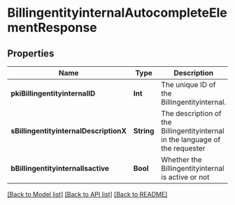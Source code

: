 # BillingentityinternalAutocompleteElementResponse

## Properties
Name | Type | Description | Notes
------------ | ------------- | ------------- | -------------
**pkiBillingentityinternalID** | **Int** | The unique ID of the Billingentityinternal. | 
**sBillingentityinternalDescriptionX** | **String** | The description of the Billingentityinternal in the language of the requester | 
**bBillingentityinternalIsactive** | **Bool** | Whether the Billingentityinternal is active or not | 

[[Back to Model list]](../README.md#documentation-for-models) [[Back to API list]](../README.md#documentation-for-api-endpoints) [[Back to README]](../README.md)


